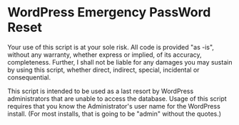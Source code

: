 WordPress Emergency PassWord Reset
====================

Your use of this script is at your sole risk. All code is provided "as -is", without any warranty, whether express or implied, of its accuracy, completeness. Further, I shall not be liable for any damages you may sustain by using this script, whether direct, indirect, special, incidental or consequential.

This script is intended to be used as a last resort by WordPress administrators that are unable to access the database. Usage of this script requires that you know the Administrator's user name for the WordPress install. (For most installs, that is going to be "admin" without the quotes.)
